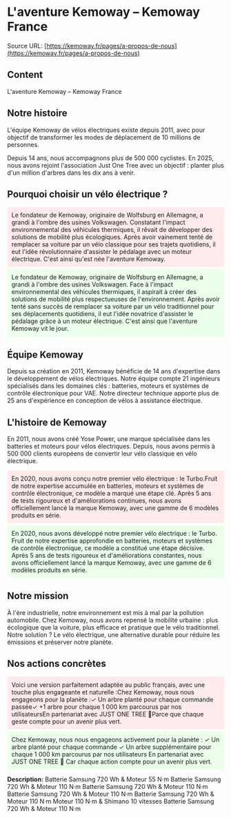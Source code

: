 # L'aventure Kemoway – Kemoway France

Source URL: [https://kemoway.fr/pages/a-propos-de-nous](https://kemoway.fr/pages/a-propos-de-nous)

<style>
.old-text {
    background-color: #ffebeb;
    padding: 10px;
    margin: 5px 0;
    border-radius: 4px;
}
.new-text {
    background-color: #ebffeb;
    padding: 10px;
    margin: 5px 0;
    border-radius: 4px;
}
</style>

## Content

L'aventure Kemoway – Kemoway France

## Notre histoire

L'équipe Kemoway de vélos électriques existe depuis 2011, avec pour objectif de transformer les modes de déplacement de 10 millions de personnes.

Depuis 14 ans, nous accompagnons plus de 500 000 cyclistes. En 2025, nous avons rejoint l'association Just One Tree avec un objectif : planter plus d'un million d'arbres dans les dix ans à venir.

## Pourquoi choisir un vélo électrique ?

<div class="old-text">
Le fondateur de Kemoway, originaire de Wolfsburg en Allemagne, a grandi à l'ombre des usines Volkswagen. Constatant l'impact environnemental des véhicules thermiques, il rêvait de développer des solutions de mobilité plus écologiques. Après avoir vainement tenté de remplacer sa voiture par un vélo classique pour ses trajets quotidiens, il eut l'idée révolutionnaire d'assister le pédalage avec un moteur électrique. C'est ainsi qu'est née l'aventure Kemoway.
</div>
<div class="new-text">
Le fondateur de Kemoway, originaire de Wolfsburg en Allemagne, a grandi à l'ombre des usines Volkswagen. Face à l'impact environnemental des véhicules thermiques, il aspirait à créer des solutions de mobilité plus respectueuses de l'environnement. Après avoir tenté sans succès de remplacer sa voiture par un vélo traditionnel pour ses déplacements quotidiens, il eut l'idée novatrice d'assister le pédalage grâce à un moteur électrique. C'est ainsi que l'aventure Kemoway vit le jour.
</div>

## Équipe Kemoway

Depuis sa création en 2011, Kemoway bénéficie de 14 ans d'expertise dans le développement de vélos électriques. Notre équipe compte 21 ingénieurs spécialisés dans les domaines clés : batteries, moteurs et systèmes de contrôle électronique pour VAE. Notre directeur technique apporte plus de 25 ans d'expérience en conception de vélos à assistance électrique.

## L'histoire de Kemoway

En 2011, nous avons créé Yose Power, une marque spécialisée dans les batteries et moteurs pour vélos électriques. Depuis, nous avons permis à 500 000 clients européens de convertir leur vélo classique en vélo électrique.

<div class="old-text">
En 2020, nous avons conçu notre premier vélo électrique : le Turbo.Fruit de notre expertise accumulée en batteries, moteurs et systèmes de contrôle électronique, ce modèle a marqué une étape clé. Après 5 ans de tests rigoureux et d'améliorations continues, nous avons officiellement lancé la marque Kemoway, avec une gamme de 6 modèles produits en série.
</div>
<div class="new-text">
En 2020, nous avons développé notre premier vélo électrique : le Turbo. Fruit de notre expertise approfondie en batteries, moteurs et systèmes de contrôle électronique, ce modèle a constitué une étape décisive. Après 5 ans de tests rigoureux et d'améliorations constantes, nous avons officiellement lancé la marque Kemoway, avec une gamme de 6 modèles produits en série.
</div>

## Notre mission

À l'ère industrielle, notre environnement est mis à mal par la pollution automobile. Chez Kemoway, nous avons repensé la mobilité urbaine : plus écologique que la voiture, plus efficace et pratique que le vélo traditionnel. Notre solution ? Le vélo électrique, une alternative durable pour réduire les émissions et préserver notre planète.

## Nos actions concrètes

<div class="old-text">
Voici une version parfaitement adaptée au public français, avec une touche plus engageante et naturelle :Chez Kemoway, nous nous engageons pour la planète :✓ Un arbre planté pour chaque commande passée✓ +1 arbre pour chaque 1 000 km parcourus par nos utilisateursEn partenariat avec JUST ONE TREE 🌱Parce que chaque geste compte pour un avenir plus vert.
</div>
<div class="new-text">
Chez Kemoway, nous nous engageons activement pour la planète :
✓ Un arbre planté pour chaque commande
✓ Un arbre supplémentaire pour chaque 1 000 km parcourus par nos utilisateurs
En partenariat avec JUST ONE TREE 🌱
Car chaque action compte pour un avenir plus vert.
</div>

**Description:**
Batterie Samsung 720 Wh & Moteur 55 N·m
Batterie Samsung 720 Wh & Moteur 110 N·m
Batterie Samsung 720 Wh & Moteur 110 N·m
Batterie Samsung 720 Wh & Moteur 110 N·m
Batterie Samsung 720 Wh & Moteur 110 N·m
Moteur 110 N·m & Shimano 10 vitesses
Batterie Samsung 720 Wh & Moteur 110 N·m
